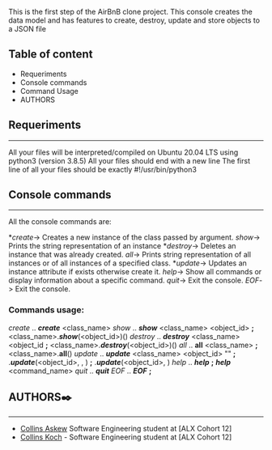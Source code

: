 This is the first step of the AirBnB clone project.
This console creates the data model and has features to create, destroy, update and store objects to a JSON file


## Table of content
* Requeriments
* Console commands
* Command Usage
* AUTHORS
## Requeriments
---
All your files will be interpreted/compiled on Ubuntu 20.04 LTS using python3 (version 3.8.5)
All your files should end with a new line
The first line of all your files should be exactly #!/usr/bin/python3
## Console commands
---
All the console commands are:

**create*->  Creates a new instance of the class passed by argument.
*show*->    Prints the string representation of an instance
**destroy*-> Deletes an instance that was already created.
*all*-> Prints string representation of all instances or of all instances of a specified class.
**update*-> Updates an instance attribute if exists otherwise create it.
*help*-> Show all commands or display information about a specific command.
*quit*-> Exit the console.
*EOF*-> Exit the console.

### Commands usage:

*create*  .. ***create*** <class_name>
*show*    .. ***show*** <class_name> <object_id> **;** <class_name>.***show***(<object_id>)()
*destroy* .. ***destroy*** <class_name> <object_id **;** <class_name>.***destroy***(<object_id>)()
*all*    .. **all** <class_name> **;** <class_name>.**all**()
*update* .. ***update*** <class_name> <object_id> <attribute name> "<attribute value>" **;** <class name>.***update***(<object_id>, <attribute name>, <attribute value>) **;** <class name>.***update***(<object_id>, <dictionary representation>)
*help*   .. ***help*** **;** ***help*** <command_name>
*quit*   .. ***quit*** 
*EOF*    .. ***EOF*** **;**

## AUTHORS✒️
---

* [Collins Askew](https://github.com/clncheruiyot) Software Engineering student at [ALX Cohort 12]
* [Collins Koch](https://github.com/Collinsgra) - Software Engineering student at [ALX Cohort 12]
